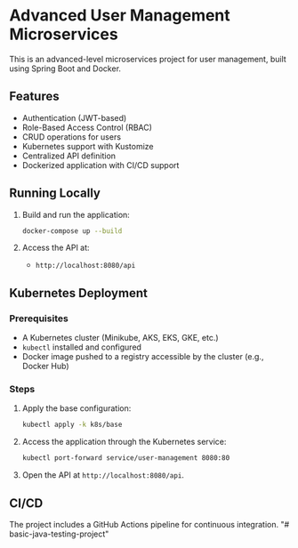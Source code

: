# Advanced User Management Microservices

This is an advanced-level microservices project for user management, built using Spring Boot and Docker.

## Features
- Authentication (JWT-based)
- Role-Based Access Control (RBAC)
- CRUD operations for users
- Kubernetes support with Kustomize
- Centralized API definition
- Dockerized application with CI/CD support

## Running Locally
1. Build and run the application:
   ```bash
   docker-compose up --build
   ```

2. Access the API at:
   - `http://localhost:8080/api`

## Kubernetes Deployment

### Prerequisites
- A Kubernetes cluster (Minikube, AKS, EKS, GKE, etc.)
- `kubectl` installed and configured
- Docker image pushed to a registry accessible by the cluster (e.g., Docker Hub)

### Steps
1. Apply the base configuration:
   ```bash
   kubectl apply -k k8s/base
   ```

2. Access the application through the Kubernetes service:
   ```bash
   kubectl port-forward service/user-management 8080:80
   ```

3. Open the API at `http://localhost:8080/api`.

## CI/CD
The project includes a GitHub Actions pipeline for continuous integration.
"# basic-java-testing-project" 
